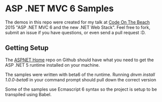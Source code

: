 ASP .NET MVC 6 Samples
================================


The demos in this repo were created for my talk at [Code On The Beach](https://www.codeonthebeach.com) 2015 "ASP .NET MVC 6 and the new .NET Web Stack". Feel free to fork, submit an issue if you have questions, or even send a pull request :D.

Getting Setup
-------------

The [ASPNET Home](https://github.com/aspnet/home#getting-started-on-windows) repo on Github should have what you need to get the ASP .NET 5 runtime installed on your machine.

The samples were written with beta6 of the runtime. Running *dnvm install 1.0.0-beta6* in your command prompt should pull down the correct version



 Some of the samples use Ecmascript 6 syntax so the project is setup to be transpiled using Babel.